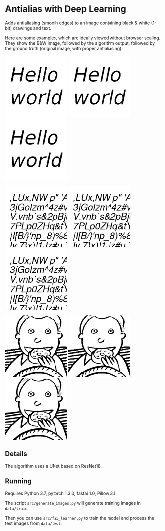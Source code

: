 # Antialias with Deep Learning

Adds antialiasing (smooth edges) to an image containing black & white (1-bit) drawings and text.

Here are some examples, which are ideally viewed without browser scaling. They show the B&W image, followed by the algorithm output, followed by the ground truth (original image, with proper antialiasing):

![Input](https://github.com/radu-b/dl-antialiasing/raw/master/data/test/x/12.png)
![Output](https://github.com/radu-b/dl-antialiasing/raw/master/data/test/y_hat/12.png)
![Truth](https://github.com/radu-b/dl-antialiasing/raw/master/data/test/y/12.png)

![Input](https://github.com/radu-b/dl-antialiasing/raw/master/data/test/x/6.png)
![Output](https://github.com/radu-b/dl-antialiasing/raw/master/data/test/y_hat/6.png)
![Truth](https://github.com/radu-b/dl-antialiasing/raw/master/data/test/y/6.png)

![Input](https://github.com/radu-b/dl-antialiasing/raw/master/data/test/x/11.png)
![Output](https://github.com/radu-b/dl-antialiasing/raw/master/data/test/y_hat/11.png)
![Truth](https://github.com/radu-b/dl-antialiasing/raw/master/data/test/y/11.png)

## Details

The algorithm uses a UNet based on ResNet18.

## Running

Requires Python 3.7, pytorch 1.3.0, fastai 1.0, Pillow 3.1.

The script `src/generate_images.py` will generate training images in `data/train`.

Then you can use `src/fai_learner.py` to train the model and process the test images from `data/test`.

